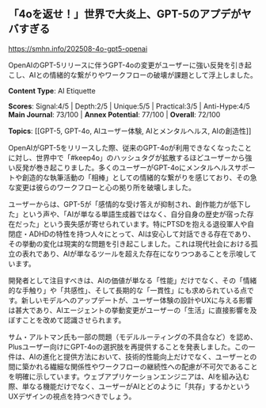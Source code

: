 ## 「4oを返せ！」世界で大炎上、GPT-5のアプデがヤバすぎる

https://smhn.info/202508-4o-gpt5-openai

OpenAIのGPT-5リリースに伴うGPT-4oの変更がユーザーに強い反発を引き起こし、AIとの情緒的な繋がりやワークフローの破壊が課題として浮上しました。

**Content Type**: AI Etiquette

**Scores**: Signal:4/5 | Depth:2/5 | Unique:5/5 | Practical:3/5 | Anti-Hype:4/5
**Main Journal**: 73/100 | **Annex Potential**: 77/100 | **Overall**: 72/100

**Topics**: [[GPT-5, GPT-4o, AIユーザー体験, AIとメンタルヘルス, AIの創造性]]

OpenAIがGPT-5をリリースした際、従来のGPT-4oが利用できなくなったことに対し、世界中で「#keep4o」のハッシュタグが拡散するほどユーザーから強い反発が巻き起こりました。多くのユーザーがGPT-4oにメンタルヘルスサポートや創造的な執筆活動の「相棒」としての情緒的な繋がりを感じており、その急な変更は彼らのワークフローと心の拠り所を破壊しました。

ユーザーからは、GPT-5が「感情的な受け答えが抑制され、創作能力が低下した」という声や、「AIが単なる単語生成器ではなく、自分自身の歴史が宿った存在だった」という喪失感が寄せられています。特にPTSDを抱える退役軍人や自閉症・ADHDの特性を持つ人々にとって、AIは安心して対話できる存在であり、その挙動の変化は現実的な問題を引き起こしました。これは現代社会における孤立の表れであり、AIが単なるツールを超えた存在になりつつあることを示唆しています。

開発者として注目すべきは、AIの価値が単なる「性能」だけでなく、その「情緒的な手触り」や「共感性」、そして長期的な「一貫性」にも求められている点です。新しいモデルへのアップデートが、ユーザー体験の設計やUXに与える影響は甚大であり、AIエージェントの挙動変更がユーザーの「生活」に直接影響を及ぼすことを改めて認識させられます。

サム・アルトマン氏も一部の問題（モデルルーティングの不具合など）を認め、Plusユーザー向けにGPT-4oの選択肢を再提供することを発表しました。この一件は、AIの進化と提供方法において、技術的性能向上だけでなく、ユーザーとの間に築かれる繊細な関係性やワークフローの継続性への配慮が不可欠であることを明確に示しています。ウェブアプリケーションエンジニアは、AIを組み込む際、単なる機能だけでなく、ユーザーがAIとどのように「共存」するかというUXデザインの視点を持つべきでしょう。